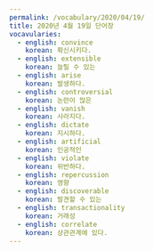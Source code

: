 ```yaml
---
permalink: /vocabulary/2020/04/19/
title: 2020년 4월 19일 단어장
vocavularies:
  - english: convince
    korean: 확신시키다.
  - english: extensible
    korean: 늘릴 수 있는
  - english: arise
    korean: 발생하다.
  - english: controversial
    korean: 논란이 많은
  - english: vanish
    korean: 사라지다.
  - english: dictate
    korean: 지시하다.
  - english: artificial
    korean: 인공적인
  - english: violate
    korean: 위반하다.
  - english: repercussion
    korean: 영향
  - english: discoverable
    korean: 발견할 수 있는
  - english: transactionality
    korean: 거래성
  - english: correlate
    korean: 상관관계에 있다.
---
```

